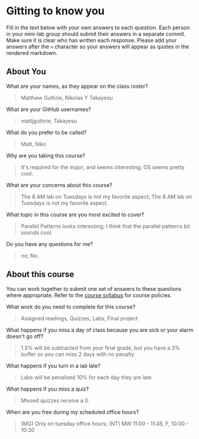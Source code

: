 # Gitting to know you
Fill in the text below with your own answers to each question. Each person in your mini-lab group should submit their answers in a separate commit. Make sure it is clear who has written each response. Please add your answers after the `>` character so your answers will appear as quotes in the rendered markdown.

## About You
What are your names, as they appear on the class roster?
> Matthew Guthrie, Nikolas Y Takayesu

What are your GitHub usernames?
> mattjguthrie, Takayesu

What do you prefer to be called?
> Matt, Niko

Why are you taking this course?
> It's required for the major, and seems interesting; OS seems pretty cool.

What are your concerns about this course?
> The 8 AM lab on Tuesdays is not my favorite aspect; The 8 AM lab on Tuesdays is not my favorite aspect.

What topic in this course are you most excited to cover?
> Parallel Patterns looks interesting; I think that the parallel patterns bit sounds cool.

Do you have any questions for me?
> no; No.

## About this course
You can work together to submit one set of answers to these questions where appropriate. Refer to the [course syllabus](http://www.cs.grinnell.edu/~curtsinger/teaching/2017S/CSC213/syllabus/) for course policies.

What work do you need to complete for this course?
> Assigned readings, Quizzes, Labs, Final project

What happens if you miss a day of class because you are sick or your alarm doesn't go off?
> 1.5% will be subtracted from your final grade, but you have a 3% buffer so you can miss 2 days with no penalty

What happens if you turn in a lab late?
> Labs will be penalized 10% for each day they are late.

What happens if you miss a quiz?
> Missed quizzes receive a 0.

When are you free during my scheduled office hours?
> (MG) Only on tuesday office hours; (NT) MW 11:00 - 11:45, F, 10:00 - 10:30
